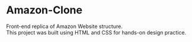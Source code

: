 # Amazon-Clone
Front-end replica of Amazon Website structure.
<br>
This project was built using HTML and CSS for hands-on design practice.
